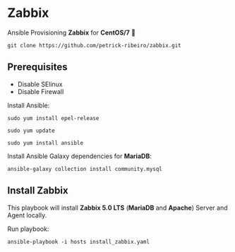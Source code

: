 # Zabbix
Ansible Provisioning **Zabbix** for **CentOS/7** :rocket:

```
git clone https://github.com/petrick-ribeiro/zabbix.git
```

## Prerequisites
- Disable SElinux
- Disable Firewall

 
Install Ansible:
```
sudo yum install epel-release

sudo yum update

sudo yum install ansible
```

Install Ansible Galaxy dependencies for **MariaDB**:
```
ansible-galaxy collection install community.mysql
```

## Install **Zabbix**
This playbook will install **Zabbix 5.0 LTS** (**MariaDB** and **Apache**) Server and Agent locally.


Run playbook:
```
ansible-playbook -i hosts install_zabbix.yaml
```
